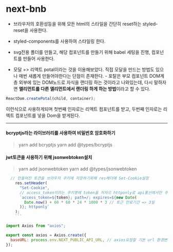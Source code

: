 # next-bnb

- 브라우저의 호환성등을 위해 모든 html의 스타일을 간단히 reset하는 styled-reset을 사용한다.
- styled-components를 사용하여 스타일링 한다.
- svg전용 폴더를 만들고, 해당 컴포넌트를 만들기 위해 babel 세팅을 진행, 컴포넌트를 만들어 사용한다.

- 모달 => 리액트 potal이라는 것을 이용해보았다.
  직접 모달을 만드는 방법도 있으나 매번 새롭게 만들어야한다는 단점이 존재한다. - 포탈은 부모 컴포넌트 DOM계층 외부에 있는 DOM노드로 자식을 랜더링 하는 것이라고 나와있는데, 다시 말하자면 **엘리먼트를 다른 엘리먼트에서 랜더링 하게 하는 방법**이라고 할 수 있다.

```js
ReactDom.createPotal(child, container);
```

이런식으로 사용하게되며 첫번째 인자로는 리엑트 컴포넌트를 받고, 두번째 인자로는 리엑트 컴포넌트를 넣을 Dom을 받게된다.

---

#### bcryptjs라는 라이브러리를 사용하여 비밀번호 암호화하기

> yarn add bcryptjs
> yarn add @types/bcryptjs

#### jwt토큰을 사용하기 위해 jsonwebtoken설치

> yarn add jsonwebtoken
> yarn add @types/jsonwebtoken

>

````js
  // 만들어진 토큰을 브라우저 쿠키에 저장하기위해 res헤더에 Set-Cookie설정
    res.setHeader(
      "Set-Cookie",
      // access_token이라는 쿠키명에 token을 저자으 httponly로 api통신에서만 쿠키값을 불러올 수 있게함.
      `access_token=${token}; path=/; expires=${new Date(
        Date.now() + 60 * 60 * 24 * 1000 * 3 // 토근 만료기간 => 3일
      )}; httponly`
    );
    ```
````

>

```js
import Axios from "axios";

export const axios = Axios.create({
  baseURL: process.env.NEXT_PUBLIC_API_URL, // axios요청할 기본 url 환경변수에 설정하고 여기 넣어줌.
});
```
